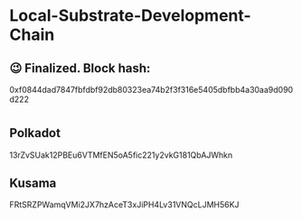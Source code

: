 # Local-Substrate-Development-Chain

## 😉 Finalized. Block hash:

0xf0844dad7847fbfdbf92db80323ea74b2f3f316e5405dbfbb4a30aa9d090d222

#

## Polkadot

13rZvSUak12PBEu6VTMfEN5oA5fic221y2vkG181QbAJWhkn

## Kusama

FRtSRZPWamqVMi2JX7hzAceT3xJiPH4Lv31VNQcLJMH56KJ
